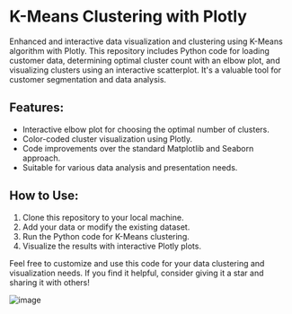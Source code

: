 # K-Means Clustering with Plotly

Enhanced and interactive data visualization and clustering using K-Means algorithm with Plotly. This repository includes Python code for loading customer data, determining optimal cluster count with an elbow plot, and visualizing clusters using an interactive scatterplot. It's a valuable tool for customer segmentation and data analysis.

## Features:
- Interactive elbow plot for choosing the optimal number of clusters.
- Color-coded cluster visualization using Plotly.
- Code improvements over the standard Matplotlib and Seaborn approach.
- Suitable for various data analysis and presentation needs.

## How to Use:
1. Clone this repository to your local machine.
2. Add your data or modify the existing dataset.
3. Run the Python code for K-Means clustering.
4. Visualize the results with interactive Plotly plots.

Feel free to customize and use this code for your data clustering and visualization needs. If you find it helpful, consider giving it a star and sharing it with others!

![image](https://github.com/krishna15d/Customer-Segmentation-with-K-Means-Clustering-code-with-Plotly/assets/31175546/91a62602-2b5c-4294-a6af-9c0bdf503596)

